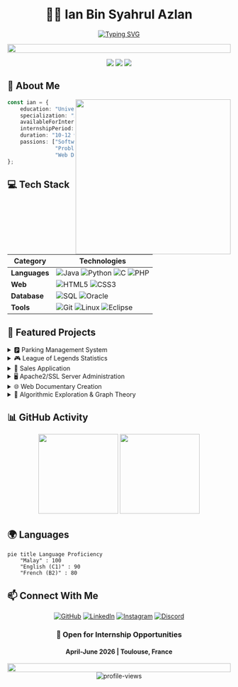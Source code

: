 <div align="center">
  
# 👨‍💻 Ian Bin Syahrul Azlan
  
[![Typing SVG](https://readme-typing-svg.demolab.com?font=Fira+Code&pause=1000&color=36BCF7FF&center=true&vCenter=true&width=435&lines=Application+Development+Student;Web+Site+Developer;Always+Learning+New+Things)](https://git.io/typing-svg)

<img src="https://i.imgur.com/dBaSKWF.gif" height="20" width="100%">
</div>

<p align="center">
  <img src="https://img.shields.io/badge/Focus-Application%20Development-brightgreen" />
  <img src="https://img.shields.io/badge/Location-Toulouse%2C%20France-blue" />
  <img src="https://img.shields.io/badge/Languages-English%20%26%20French%20%26%20Malay-red" />
</p>

## 🎯 About Me
<img align="right" width="350" src="https://media.giphy.com/media/qgQUggAC3Pfv687qPC/giphy.gif"/>

```typescript
const ian = {
    education: "University of Toulouse",
    specialization: "Application Development",
    availableForInternship: true,
    internshipPeriod: "April-June 2026",
    duration: "10-12 weeks",
    passions: ["Software Development", 
               "Problem Solving", 
               "Web Designer"]
};
```

## 💻 Tech Stack
<div align="center">

| Category | Technologies |
|----------|-------------|
| **Languages** | ![Java](https://img.shields.io/badge/Java-ED8B00?style=for-the-badge&logo=java&logoColor=white) ![Python](https://img.shields.io/badge/Python-14354C?style=for-the-badge&logo=python&logoColor=white) ![C](https://img.shields.io/badge/C-00599C?style=for-the-badge&logo=c&logoColor=white) ![PHP](https://img.shields.io/badge/PHP-777BB4?style=for-the-badge&logo=php&logoColor=white) |
| **Web** | ![HTML5](https://img.shields.io/badge/HTML5-E34F26?style=for-the-badge&logo=html5&logoColor=white) ![CSS3](https://img.shields.io/badge/CSS3-1572B6?style=for-the-badge&logo=css3&logoColor=white) |
| **Database** | ![SQL](https://img.shields.io/badge/SQL-4479A1?style=for-the-badge&logo=mysql&logoColor=white) ![Oracle](https://img.shields.io/badge/Oracle-F80000?style=for-the-badge&logo=oracle&logoColor=white) |
| **Tools** | ![Git](https://img.shields.io/badge/Git-F05032?style=for-the-badge&logo=git&logoColor=white) ![Linux](https://img.shields.io/badge/Linux-FCC624?style=for-the-badge&logo=linux&logoColor=black) ![Eclipse](https://img.shields.io/badge/Eclipse-2C2255?style=for-the-badge&logo=eclipse&logoColor=white) |

</div>

## 🚀 Featured Projects

<details>
<summary>🅿️ Parking Management System</summary>

```java
public class ParkingHighlights {
    String[] features = {
        "Real-time parking space tracking",
        "PL/SQL database integration",
        "Java GUI implementation",
        "Automated reporting system"
    };
}
```
</details>

<details>
<summary>🎮 League of Legends Statistics</summary>

```sql
SELECT feature FROM project_highlights
WHERE project = 'LoL Stats'
-- Results:
-- → APEX Database Integration
-- → Real-time Stats Tracking
-- → Interactive Dashboards
```
</details>

<details>
<summary>💼 Sales Application</summary>

```mermaid
graph LR
    A[Java GUI] --> B[Business Logic]
    B --> C[Database Layer]
    C --> D[Reporting Module]
```
</details>
  
<details>
  <summary>🖥️ Apache2/SSL Server Administration</summary>

```bash
# Server Deployment Log
sudo apt update && sudo apt install apache2 openssl
sudo a2enmod ssl
sudo systemctl restart apache2
```

```mermaid
sequenceDiagram
    participant U as User
    participant A as Apache2
    participant O as OpenSSL
    U->>A: HTTPS request
    A->>O: TLS handshake
    O-->>A: Certificate + key exchange
    A-->>U: Secure content response
```

- Highlights:
  - Configured SSL certificates
  - Hardened Linux server environment
  - Managed secure web service operations
</details>

<details>
  <summary>🌐 Web Documentary Creation</summary>

```yaml
stack:
  frontend: HTML5/CSS3, Vanilla JS
  tooling: Git, Agile workflow
  media: Audio, Video, Images
  year: 2025
```

```mermaid
flowchart LR
    Home --> Chapters --> Media
    Chapters --> Timeline
    Timeline --> Interactions
    Interactions --> Credits
```

- Highlights:
  - Designed and built an interactive narrative interface
  - Integrated multimedia storytelling components
  - Collaborated using agile methodology
</details>

<details>
  <summary>🧮 Algorithmic Exploration & Graph Theory</summary>

```python
class GraphAlgorithms:
    def highlights(self):
        return [
            "Implemented multiple algorithmic models",
            "Explored pathfinding and optimization problems",
            "Applied theoretical principles through Python coding"
        ]
```

```mermaid
graph TD
    A[Algorithms] -->|Dijkstra| B[Shortest Paths]
    A -->|DFS/BFS| C[Traversal]
    A -->|Bellman-Ford| D[Negative Weights]
    C --> E[Graph Properties]
    B --> F[Optimization]
```

</details>


## 📊 GitHub Activity

<div align="center">
  <img height="180em" src="https://github-readme-stats.vercel.app/api?username=ianniboss&show_icons=true&theme=tokyonight" />
  <img height="180em" src="https://github-readme-stats.vercel.app/api/top-langs/?username=ianniboss&layout=compact&theme=tokyonight" />
</div>

## 🌍 Languages
```mermaid
pie title Language Proficiency
    "Malay" : 100
    "English (C1)" : 90
    "French (B2)" : 80
```

## 📫 Connect With Me
<div align="center">
  
[![GitHub](https://img.shields.io/badge/GitHub-100000?style=for-the-badge&logo=github&logoColor=white)](https://github.com/ianniboss)
[![LinkedIn](https://img.shields.io/badge/LinkedIn-0077B5?style=for-the-badge&logo=linkedin&logoColor=white)](https://www.linkedin.com/in/ian-hafiz-syahrul-azlan/)
[![Instagram](https://img.shields.io/badge/Instagram-E4405F?style=for-the-badge&logo=instagram&logoColor=white)](https://www.instagram.com/iandelreyyy)
[![Discord](https://img.shields.io/badge/Discord-5865F2?style=for-the-badge&logo=discord&logoColor=white)](https://discord.com/users/770500561769726013)

</div>

<div align="center">
  
### 🎯 Open for Internship Opportunities
#### April-June 2026 | Toulouse, France

<img src="https://i.imgur.com/dBaSKWF.gif" height="20" width="100%">

<img src="https://komarev.com/ghpvc/?username=ianniboss&label=Profile%20views&color=0e75b6&style=flat" alt="profile-views" />

</div>
